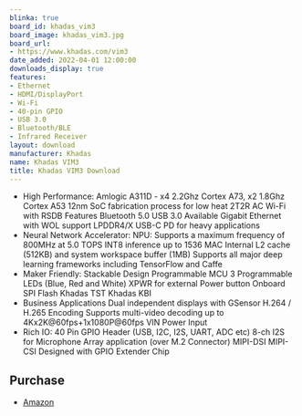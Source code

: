 ```yaml
---
blinka: true
board_id: khadas_vim3
board_image: khadas_vim3.jpg
board_url:
- https://www.khadas.com/vim3
date_added: 2022-04-01 12:00:00
downloads_display: true
features:
- Ethernet
- HDMI/DisplayPort
- Wi-Fi
- 40-pin GPIO
- USB 3.0
- Bluetooth/BLE
- Infrared Receiver
layout: download
manufacturer: Khadas
name: Khadas VIM3
title: Khadas VIM3 Download
---
```


- High Performance: Amlogic A311D - x4 2.2Ghz Cortex A73, x2 1.8Ghz Cortex A53 12nm SoC fabrication process for low heat 2T2R AC Wi-Fi with RSDB Features Bluetooth 5.0 USB 3.0 Available Gigabit Ethernet with WOL support LPDDR4/X USB-C PD for heavy applications
- Neural Network Accelerator: NPU: Supports a maximum frequency of 800MHz at 5.0 TOPS INT8 inference up to 1536 MAC Internal L2 cache (512KB) and system workspace buffer (1MB) Supports all major deep learning frameworks including TensorFlow and Caffe
- Maker Friendly: Stackable Design Programmable MCU 3 Programmable LEDs (Blue, Red and White) XPWR for external Power button Onboard SPI Flash Khadas TST Khadas KBI
- Business Applications Dual independent displays with GSensor H.264 / H.265 Encoding Supports multi-video decoding up to 4Kx2K@60fps+1x1080P@60fps VIN Power Input
- Rich IO: 40 Pin GPIO Header (USB, I2C, I2S, UART, ADC etc) 8-ch I2S for Microphone Array application (over M.2 Connector) MIPI-DSI MIPI-CSI Designed with GPIO Extender Chip

## Purchase
* [Amazon](https://amzn.to/3NAK98d)
